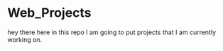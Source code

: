 # Web_Projects
hey there here in this repo I am going to put projects that I am currently working on.

